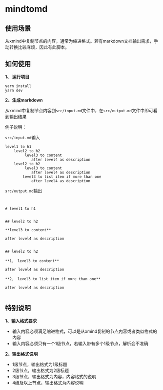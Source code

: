 # mindtomd

## 使用场景

从xmind中复制节点的内容，通常为缩进格式。若有markdown文档输出需求，手动转换比较麻烦，因此有此脚本。

## 如何使用

**1、 运行项目**

```
yarn install
yarn dev
```

**2、生成markdown**

从xmind中复制节点内容到`src/input.md`文件中，在`src/output.md`文件中即可看到输出结果


例子说明：

`src/input.md`输入
```
level1 to h1
	level2 to h2
		 level3 to content 
			after level4 as description
	level2 to h2
		 level3 to content
			after level4 as description
		level3 to list item if more than one
			after level4 as description

```

`src/output.md`输出
```


# level1 to h1


## level2 to h2

**level3 to content**

after level4 as description


## level2 to h2

**1、 level3 to content**

after level4 as description

**2、 level3 to list item if more than one**

after level4 as description


```

## 特别说明

**1、输入格式要求**

- 输入内容必须满足缩进格式，可以是从xmind复制的节点内容或者类似格式的内容
- 输入内容必须只有一个1级节点，若输入带有多个1级节点，解析会不准确


**2、输出格式说明**

- 1级节点，输出格式为1级标题
- 2级节点，输出格式为2级标题 
- 3级节点，输出格式为内容，内容格式的说明
- 4级及以上节点，输出格式为内容说明
